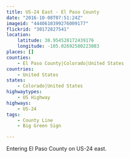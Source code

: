 ```yaml
---
title: US-24 East - El Paso County
date: "2016-10-08T07:51:24Z"
imageid: "4440610399276009177"
flickrid: "30172827541"
location:
    latitude: 38.954528172439176
    longitude: -105.02692580223083
places: []
counties:
    - El Paso County|Colorado|United States
countries:
    - United States
states:
    - Colorado|United States
highwaytypes:
    - US Highway
highways:
    - US-24
tags:
    - County Line
    - Big Green Sign

---
```

Entering El Paso County on US-24 east.